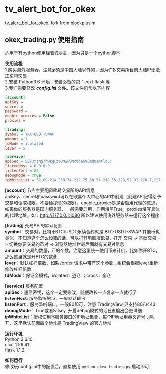 # tv_alert_bot_for_okex
tv_alert_bot_for_okex. fork from blockplusim

## okex_trading.py 使用指南  
适用于有python使用经验的朋友，因为只是一个python脚本  

**使用流程**  
1.购买海外服务器，注意必须是中国大陆以外的，因为许多交易所目前大陆IP无法连接和交易  
2.安装 Python3.6 环境，安装必备的包：ccxt flask 等  
3.我们需要修改 ***config.ini***  文件。该文件包含以下内容   

```ini
[account]
apiKey = 
secret = 
password = 
enable_proxies = False
proxies = 

[trading]
symbol = TRX-USDT-SWAP
amount = 1
tdMode = isolated
lever = 5

[service]
apiSec = 5BFJYtNg7hwkgCzYQMwwQNctqan9CmqOzmtldJc
listenHost = 0.0.0.0
listenPort = 80
debugMode = True
ipWhiteList = 52.89.214.238,34.212.75.30,54.218.53.128,52.32.178.7,127.0.0.1
```  
  
**[account]** 节点主要配置欧易交易所的API信息  
apiKey、secret和password可以在欧易个人中心的API中创建（创建API记得给予交易和读取权限，不要给提现的权限），enable_proxies是是否启用代理的意思，如果你的服务器是国内服务器，一般需要启用，启用填写True，proxies填写具体的代理地址，如：http://127.0.0.1:1080  所以建议使用海外服务器来运行这个程序  
  
**[trading]** 交易API的默认配置  
**symbol**：交易对，比特币BTC/USDT永续合约就是 BTC-USDT-SWAP 其他币也类似，不知道这个怎么设置的话，可以打开电脑版欧易，打开 交易 -> 基础交易 -> 切换你要交易的币对 -> 浏览器地址栏最后面就有交易对信息  
**amount**：交易的数量，币的个数。注意这里统一使用币来计价，比如你开BTC，那么这里就是开BTC的数量  
**lever**：默认杠杆倍数，如果 /order 请求中带有这个参数，系统会根据lever重新修改杠杆倍数  
**tdMode**：保证金模式，isolated：逐仓 ；cross：全仓

**[service]** 服务配置  
**apiSec**：通信密钥，这个一定要修改，随便改长一点复杂一点就行了  
**listenHost**: 服务监听地址，一般默认即可  
**listenPort**：服务监听端口，一般80即可，注意 TradingView 只支持80和443  
**debugMode**：True或者False，开启debug模式的话日志输出会更详细  
**ipWhiteList**：授权使用本服务接口的IP地址集合，每个IP地址用英文逗号 **,** 隔开，这里默认前面四个地址是 TradingView 的官方地址  

**运行环境**  
Python 3.6.10  
ccxt 1.56.41  
flask 1.1.2  

**如何运行**  
修改玩config.ini中的配置后，直接使用 `python okex_trading.py` 启动即可 

